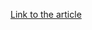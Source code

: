 [Link to the article](https://media.kasperskycontenthub.com/wp-content/uploads/sites/43/2018/03/08070305/Kaspersky_Lab_whitepaper_Regin_platform_eng.pdf)
